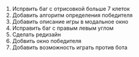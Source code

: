 1. Испрвить баг с отрисовкой больше 7 клеток
2. Добавить алгоритм определения победителя
3. Добавить описание игры в модальное окно 
4. Исправить баг с правым левым углом 
5. Сделать редизайн
6. Добвить окно победителя 
7. Добавить возможность играть против бота